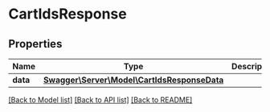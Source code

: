 # CartIdsResponse

## Properties
Name | Type | Description | Notes
------------ | ------------- | ------------- | -------------
**data** | [**Swagger\Server\Model\CartIdsResponseData**](CartIdsResponseData.md) |  | [optional] 

[[Back to Model list]](../README.md#documentation-for-models) [[Back to API list]](../README.md#documentation-for-api-endpoints) [[Back to README]](../README.md)



